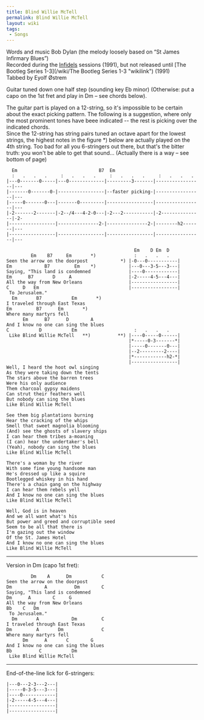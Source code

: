 ```yaml
---
title: Blind Willie McTell
permalink: Blind Willie McTell
layout: wiki
tags:
 - Songs
---
```


Words and music Bob Dylan (the melody loosely based on “St James
Infirmary Blues”)  
Recorded during the [Infidels](/wiki/Infidels "wikilink") sessions (1991), but
not released until [The Bootleg Series
1-3](/wiki/The Bootleg Series 1-3 "wikilink") (1991)  
Tabbed by Eyolf Østrem

Guitar tuned down one half step (sounding key Eb minor) (Otherwise: put
a capo on the 1st fret and play in Dm – see chords below).

The guitar part is played on a 12-string, so it's impossible to be
certain about the exact picking pattern. The following is a suggestion,
where only the most prominent tones have beee indicated -- the rest is
picking over the indicated chords.  
Since the 12-string has string pairs tuned an octave apart for the
lowest strings, the highest notes in the figure \*) below are actually
played on the 4th string. Too bad for all you 6-stringers out there, but
that's the bitter truth: you won't be able to get that sound...
(Actually there is a way – see bottom of page)

      Em                              B7  Em
      :   .   .   .     :   .   .   .     :   .   .   .     :   .   .   .
    |---0-------0-----|---0-------------|---------3-------|-----------------|---
    |-------0-------0-|-----------------|--faster picking-|-----------------|---
    |-----0-------0---|-------0---------|-----------------|-----------------|---
    |-2-------2-------|-2--/4---4-2-0---|-2---2-----------|-2---------------|-2-
    |-----------------|---------------2-|---------------2-|--------h2-------|---
    |-----------------|-----------------|-----------------|-----------------|---

                                                   Em    D Em  D
             Em    B7     Em       *)              :   .   .   .
    Seen the arrow on the doorpost            *) |-0---0-----------|
    Em            B7         Em    *)            |---0---3-5---3---|
    Saying, "This land is condemned              |----0------------|
    Em      B7       D     A                     |-2-----4-5---4---|
    All the way from New Orleans                 |-----------------|
    C     D   Em                                 |-----------------|
     To Jerusalem."
      Em       B7           Em       *)
    I traveled through East Texas
    Em         B7      Em       *)
    Where many martyrs fell
          Em      B7      D        A
    And I know no one can sing the blues
    C           D           Em                     :   .   .   .
     Like Blind Willie McTell   **)          **) |----0-----0------|
                                                 |*-----0-3-------*|
                                                 |-----0-------0---|
                                                 |--2---------2----|
                                                 |*------------h2-*|
                                                 |-----------------|
    Well, I heard the hoot owl singing
    As they were taking down the tents
    The stars above the barren trees
    Were his only audience
    Them charcoal gypsy maidens
    Can strut their feathers well
    But nobody can sing the blues
    Like Blind Willie McTell

    See them big plantations burning
    Hear the cracking of the whips
    Smell that sweet magnolia blooming
    (And) see the ghosts of slavery ships
    I can hear them tribes a-moaning
    (I can) hear the undertaker's bell
    (Yeah), nobody can sing the blues
    Like Blind Willie McTell

    There's a woman by the river
    With some fine young handsome man
    He's dressed up like a squire
    Bootlegged whiskey in his hand
    There's a chain gang on the highway
    I can hear them rebels yell
    And I know no one can sing the blues
    Like Blind Willie McTell

    Well, God is in heaven
    And we all want what's his
    But power and greed and corruptible seed
    Seem to be all that there is
    I'm gazing out the window
    Of the St. James Hotel
    And I know no one can sing the blues
    Like Blind Willie McTell

* * * * *

Version in Dm (capo 1st fret):

             Dm    A      Dm           C
    Seen the arrow on the doorpost
    Dm            A          Dm        C
    Saying, "This land is condemned
    Dm      A        C     G
    All the way from New Orleans
    Bb    C   Dm
     To Jerusalem."
      Dm       A            Dm         C
    I traveled through East Texas
    Dm         A       Dm              C
    Where many martyrs fell
          Dm      A       C        G
    And I know no one can sing the blues
    Bb          C           Dm
     Like Blind Willie McTell

* * * * *

End-of-the-line lick for 6-stringers:

    |---0---2-3---2---|
    |-----0-3-5---3---|
    |----0------------|
    |-2-----4-5---4---|
    |-----------------|
    |-----------------|
